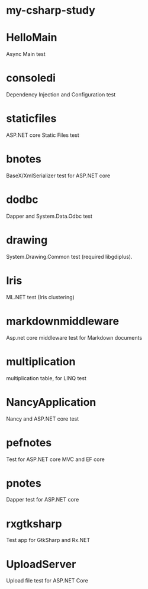 my-csharp-study
=====

# HelloMain
Async Main test

# consoledi
Dependency Injection and Configuration test

# staticfiles
ASP.NET core Static Files test

# bnotes
BaseX/XmlSerializer test for ASP.NET core 

# dodbc
Dapper and System.Data.Odbc test

# drawing
System.Drawing.Common test (required libgdiplus).

# Iris
ML.NET test (Iris clustering)

# markdownmiddleware
Asp.net core middleware test for Markdown documents 

# multiplication
multiplication table, for LINQ test

# NancyApplication
Nancy and ASP.NET core test 

# pefnotes
Test for ASP.NET core MVC and EF core

# pnotes
Dapper test for ASP.NET core

# rxgtksharp
Test app for GtkSharp and Rx.NET 

# UploadServer
Upload file test for ASP.NET Core

